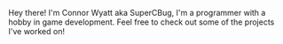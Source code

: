 Hey there!
I'm Connor Wyatt aka SuperCBug, I'm a programmer with a hobby in game development.
Feel free to check out some of the projects I've worked on!
<!---
SuperCBug/SuperCBug is a ✨ special ✨ repository because its `README.md` (this file) appears on your GitHub profile.
You can click the Preview link to take a look at your changes.
--->
